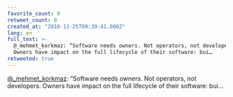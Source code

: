 ```yaml
---
favorite_count: 0
retweet_count: 0
created_at: "2018-11-25T09:39:41.000Z"
lang: en
full_text: >-
  @_mehmet_korkmaz: “Software needs owners. Not operators, not developers.
  Owners have impact on the full lifecycle of their software: bui…
retweeted: true
---
```


[@\_mehmet_korkmaz](https://twitter.com/_mehmet_korkmaz): “Software needs
owners. Not operators, not developers. Owners have impact on the full lifecycle
of their software: bui…
